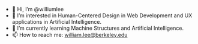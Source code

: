 - 👋 Hi, I’m @williumlee
- 👀 I’m interested in Human-Centered Design in Web Development and UX applications in Artificial Intelligence.
- 🌱 I’m currently learning Machine Structures and Artificial Intelligence.
- 📫 How to reach me: william.lee@berkeley.edu

<!---
williumlee/williumlee is a ✨ special ✨ repository because its `README.md` (this file) appears on your GitHub profile.
You can click the Preview link to take a look at your changes.
--->
